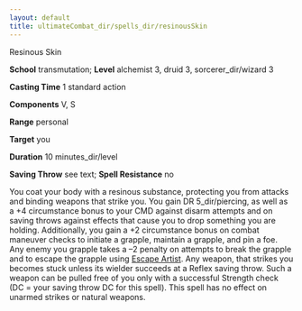 ```yaml
---
layout: default
title: ultimateCombat_dir/spells_dir/resinousSkin
---
```

Resinous Skin

**School** transmutation; **Level** alchemist 3, druid 3, sorcerer_dir/wizard 3

**Casting Time** 1 standard action

**Components** V, S

**Range** personal

**Target** you

**Duration** 10 minutes_dir/level

**Saving Throw** see text; **Spell Resistance** no

You coat your body with a resinous substance, protecting you from attacks and binding weapons that strike you. You gain DR 5_dir/piercing, as well as a +4 circumstance bonus to your CMD against disarm attempts and on saving throws against effects that cause you to drop something you are holding. Additionally, you gain a +2 circumstance bonus on combat maneuver checks to initiate a grapple, maintain a grapple, and pin a foe. Any enemy you grapple takes a –2 penalty on attempts to break the grapple and to escape the grapple using [Escape Artist](../../skills_dir/escapeArtist#_escape-artist). Any weapon, that strikes you becomes stuck unless its wielder succeeds at a Reflex saving throw. Such a weapon can be pulled free of you only with a successful Strength check (DC = your saving throw DC for this spell). This spell has no effect on unarmed strikes or natural weapons.

